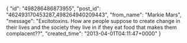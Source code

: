  {
   "id": "498286486873955",
   "post_id": "462493170453287_498264940209443",
   "from_name": "Markie Mars",
   "message": "Excitotoxins. How are people suppose to create change in their lives and the society they live in if they eat food that makes them complacent??",
   "created_time": "2013-04-01T04:11:47+0000"
 }
